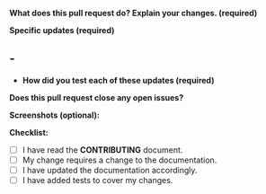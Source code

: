 <!-------------------------------------------------------------------------
 | Thanks for send a pull request! 🎉
 | First, please make sure you familiar with the contribution guidelines
 | https://github.com/livepeer/livepeer.studio/blob/master/CONTRIBUTING.md
 -------------------------------------------------------------------------->

**What does this pull request do? Explain your changes. (required)**

<!-- A clear and concise description of what this pull request does. -->

**Specific updates (required)**

<!--- List out all significant updates your code introduces -->

## -

- **How did you test each of these updates (required)**

<!-- A detailed description of how you tested your code changes. Include details of your testing environment, and the tests you ran to see how your change affects other areas of the code, etc. -->

**Does this pull request close any open issues?**

<!-- Fixes # -->

**Screenshots (optional):**

<!-- Drag some screenshots here, if applicable -->

**Checklist:**

<!--- Go over all the following points, and put an `x` in all the boxes that apply. -->
<!--- If you're unsure about any of these, don't hesitate to ask. We're here to help! -->

- [ ] I have read the **CONTRIBUTING** document.
- [ ] My change requires a change to the documentation.
- [ ] I have updated the documentation accordingly.
- [ ] I have added tests to cover my changes.
